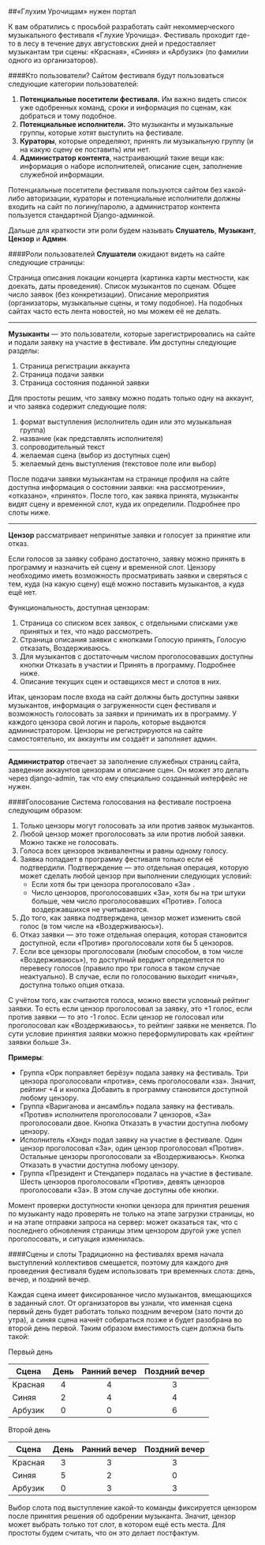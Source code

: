 ##«Глухим Урочищам» нужен портал

К вам обратились с просьбой разработать 
сайт некоммерческого музыкального фестиваля 
«Глухие Урочища». Фестиваль проходит где-то 
в лесу в течение двух августовских дней и 
предоставляет музыкантам три сцены: «Красная»,
 «Синяя» и «Арбузик» (по фамилии одного из
  организаторов).
  
  
####Кто пользователи?
Сайтом фестиваля будут пользоваться следующие категории 
пользователей:

1. **Потенциальные посетители фестиваля.** Им важно видеть список уже одобренных команд, сроки и информация по сценам, как добраться и тому подобное.
2. **Потенциальные исполнители.** Это музыканты и музыкальные группы, которые хотят выступить на фестивале.
3. **Кураторы**, которые определяют, принять ли музыкальную группу (и на какую сцену ее поставить) или нет.
4. **Администратор контента**, настраивающий такие вещи как: информация о наборе исполнителей, описание сцен, заполнение служебной информации.

Потенциальные посетители фестиваля пользуются сайтом без какой-либо авторизации, кураторы и потенциальные исполнители должны входить на сайт по логину/паролю, а администратор контента пользуется стандартной Django-админкой.

Дальше для краткости эти роли будем называть **Слушатель**, **Музыкант**, **Цензор** и **Админ**.

####Роли пользователей
**Слушатели** ожидают видеть на сайте следующие страницы:

Страница описания локации концерта (картинка карты местности, как доехать, даты проведения).
Список музыкантов по сценам. Общее число заявок (без конкретизации).
Описание мероприятия (организаторы, музыкальные сцены, и тому подобное).
На подобных сайтах часто есть лента новостей, но мы можем её не делать.

***

**Музыканты** — это пользователи, которые зарегистрировались на сайте и подали заявку на участие в фестивале. Им доступны следующие разделы:

1. Страница регистрации аккаунта
2. Страница подачи заявки
3. Страница состояния поданной заявки


Для простоты решим, что заявку можно подать только одну на аккаунт, и что заявка содержит следующие поля:

1. формат выступления (исполнитель один или это музыкальная группа)
2. название (как представлять исполнителя)
3. сопроводительный текст
4. желаемая сцена (выбор из доступных сцен)
5. желаемый день выступления (текстовое поле или выбор)


После подачи заявки музыкантам на странице профиля на сайте доступна информация о состоянии заявки: «на рассмотрении», «отказано», «принято». После того, как заявка принята, музыканты видят сцену и временной слот, куда их определили. Подробнее про слоты ниже.

***

**Цензор** рассматривает непринятые заявки и голосует за принятие или отказ.

Если голосов за заявку собрано достаточно, заявку можно принять в программу и назначить ей сцену и временной слот. Цензору необходимо иметь возможность просматривать заявки и сверяться с тем, куда (на какую сцену) ещё можно поставить музыкантов, а куда ещё нет.

Функциональность, доступная цензорам:

1. Страница со списком всех заявок, с отдельными списками уже принятых и тех, что надо рассмотреть.
2. Страница описания заявки с кнопками Голосую принять, Голосую отказать, Воздерживаюсь.
3. Для музыкантов с достаточным числом проголосовавших доступны кнопки Отказать в участии и Принять в программу. Подробнее ниже.
4. Описание текущих сцен и оставщихся мест и слотов в них.


Итак, цензорам после входа на сайт должны быть доступны заявки музыкантов, информация о загруженности сцен фестиваля и возможность голосовать за заявки и принимать их в программу. У каждого цензора свой логин и пароль, которые выдаются администратором. Цензоры не регистрируются на сайте самостоятельно, их аккаунты им создаёт и заполняет админ.

***

**Администратор** отвечает за заполнение служебных страниц сайта, заведение аккаунтов цензорам и описание сцен. Он может это делать через django-admin, так что ему специально созданный интерфейс не нужен.

####Голосование
Система голосования на фестивале построена следующим образом:

1. Только цензоры могут голосовать за или против заявок музыкантов.
2. Любой цензор может проголосовать за или против любой заявки. Можно также не голосовать.
3. Голоса всех цензоров эквивалентны и равны одному голосу.
4. Заявка попадает в программу фестиваля только если её подтвердили. Подтверждение — это отдельная операция, которую может сделать любой цензор при выполнении следующих условий:
    - Если хотя бы три цензора проголосовало «За» .
    - Число цензоров, проголосовавших «За», хотя бы на три штуки больше, чем число проголосовавших «Против». Голоса воздержавшихся не учитываются.
5. До того, как заявка подтверждена, цензор может изменить свой голос (в том числе на «Воздерживаюсь»).
6. Отказ заявки — это тоже отдельная операция, которая становится доступной, если «Против» проголосовали хотя бы 5 цензоров.
7. Если все цензоры проголосовали (любым способом, в том числе «Воздерживаюсь»), то доступный вердикт определяется по перевесу голосов (правило про три голоса в таком случае неактуально). В случае, если по голосованию выходит «ничья», доступна только опция отказа.


С учётом того, как считаются голоса, можно ввести условный рейтинг заявки. То есть если цензор проголосовал за заявку, это +1 голос, если против заявки — то это -1 голос. Если цензор не голосовал или проголосовал как «Воздерживаюсь», то рейтинг заявки не меняется. По сути условие принятия заявки можно переформулировать как «рейтинг заявки больше 3».

**Примеры**:

- Группа «Орк поправляет берёзу» подала заявку на фестиваль. Три цензора проголосовали «против», семь проголосовали «за». Значит, рейтинг +4 и кнопка Добавить в программу становится доступной любому цензору.
- Группа «Вариганова и ансамбль» подала заявку на фестиваль. «Против» исполнителя проголосовали 7 цензоров, «За» проголосовали двое. Кнопка Отказать в участии доступна любому цензору.
- Исполнитель «Хэнд» подал заявку на участие в фестивале. Один цензор проголосовал «За», один цензор проголосовал «Против». Остальные цензоры проголосовали за «Воздерживаюсь». Кнопка Отказать в участии доступна любому цензору.
- Группа «Президент и Стендапер» подалась на участие в фестивале. Шесть цензоров проголосовали «Против», девять цензоров проголосовали «За». В этом случае доступны обе кнопки.


Момент проверки доступности кнопки цензора для принятия решения по музыканту надо проверять не только на этапе загрузки страницы, но и на этапе отправки запроса на сервер: может оказаться так, что с последнего обновления страницы этим цензором другой уже успел проголосовать, и ситуация изменилась.

####Сцены и слоты
Традиционно на фестивалях время начала выступлений коллективов смещается, поэтому для каждого дня проведения фестиваля будем использовать три временных слота: день, вечер, и поздний вечер.

Каждая сцена имеет фиксированное число музыкантов, вмещающихся в заданный слот. От организаторов вы узнали, что именная сцена первый день будет работать только поздним вечером (зато почти до утра), а синяя сцена начнёт собираться позже и будет разобрана во второй день первой. Таким образом вместимость сцен должна быть такой:

Первый день

| Сцена | День | Ранний вечер |	Поздний вечер |
--------|:----:|:------------:|:-------------:|
|Красная|4     |4             |3              |
|Синяя  |2	   |4             |4              |
|Арбузик|0	   |0             |6              |	


Второй день

| Сцена | День | Ранний вечер |	Поздний вечер |
--------|:----:|:------------:|:-------------:|
|Красная|3     |3             |3              |	
|Синяя  |5	   |2             |0              |	
|Арбузик|0	   |3             |3              |

Выбор слота под выступление какой-то команды фиксируется цензором после принятия решения об одобрении музыканта. Значит, цензор может выбрать только тот слот, в котором ещё есть места. Для простоты будем считать, что он это делает постфактум.